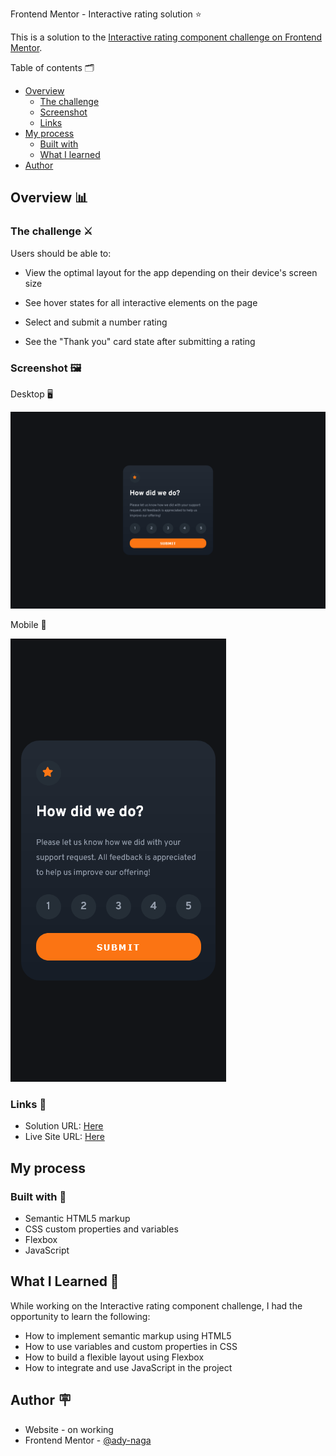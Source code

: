 Frontend Mentor - Interactive rating solution ⭐

This is a solution to the [Interactive rating component challenge on Frontend Mentor](https://www.frontendmentor.io/challenges/interactive-rating-component-koxpeBUmI). 

Table of contents 🗂

- [Overview](#overview)
  - [The challenge](#the-challenge)
  - [Screenshot](#screenshot)
  - [Links](#links)
- [My process](#my-process)
  - [Built with](#built-with)
  - [What I learned](#what-i-learned)
- [Author](#author)

## Overview 📊

### The challenge ⚔

Users should be able to:

- View the optimal layout for the app depending on their device's screen size

- See hover states for all interactive elements on the page

- Select and submit a number rating

- See the "Thank you" card state after submitting a rating

### Screenshot 🖼

Desktop 🖥

![](https://github.com/ady-naga/interactive-rating-component/blob/main/images/Screen%20Shot%20Desktop.png)

Mobile 📱

![](https://github.com/ady-naga/interactive-rating-component/blob/main/images/Screen%20Shot%20Mobile.png)

### Links 🔗
 
- Solution URL: [Here](https://github.com/ady-naga/interactive-rating-component/)
- Live Site URL: [Here](https://interactive-rating-component-teal-omega.vercel.app/)

## My process

### Built with 🔨

- Semantic HTML5 markup
- CSS custom properties and variables
- Flexbox
- JavaScript

## What I Learned 📝

While working on the Interactive rating component challenge, I had the opportunity to learn the following:

- How to implement semantic markup using HTML5
- How to use variables and custom properties in CSS
- How to build a flexible layout using Flexbox
- How to integrate and use JavaScript in the project

## Author 🪧

- Website - on working
- Frontend Mentor - [@ady-naga](https://www.frontendmentor.io/profile/ady-naga)
